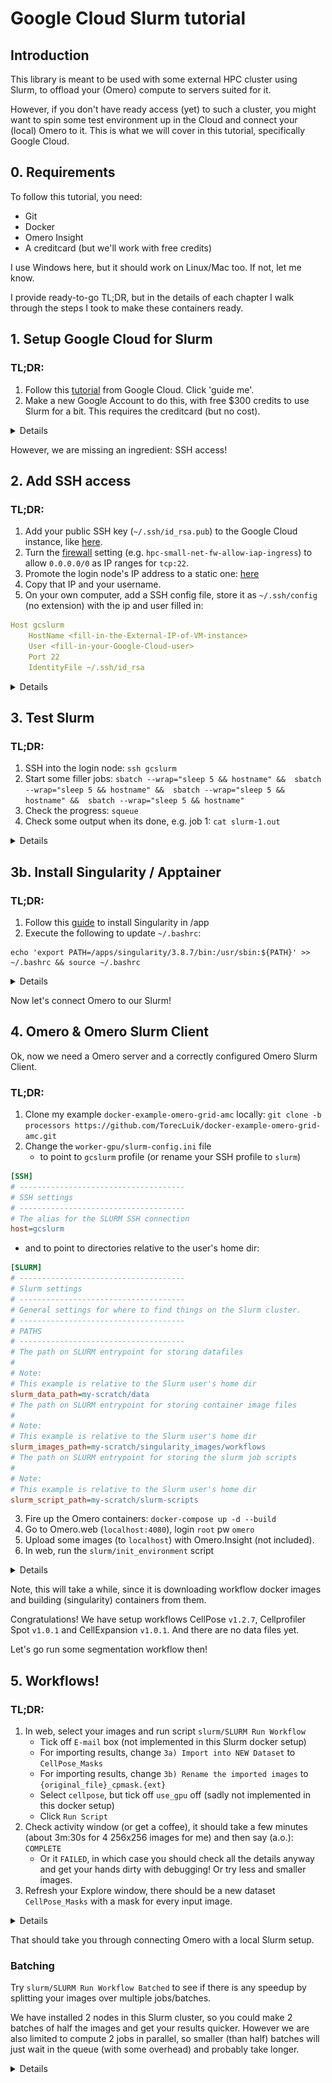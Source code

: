 # Google Cloud Slurm tutorial

## Introduction

This library is meant to be used with some external HPC cluster using Slurm, to offload your (Omero) compute to servers suited for it.

However, if you don't have ready access (yet) to such a cluster, you might want to spin some test environment up in the Cloud and connect your (local) Omero to it. 
This is what we will cover in this tutorial, specifically Google Cloud.

## 0. Requirements

To follow this tutorial, you need:
- Git
- Docker
- Omero Insight
- A creditcard (but we'll work with free credits)

I use Windows here, but it should work on Linux/Mac too. If not, let me know.

I provide ready-to-go TL;DR, but in the details of each chapter I walk through the steps I took to make these containers ready.


## 1. Setup Google Cloud for Slurm

### TL;DR:
1. Follow this [tutorial](https://cloud.google.com/hpc-toolkit/docs/quickstarts/slurm-cluster) from Google Cloud. Click 'guide me'.
2. Make a new Google Account to do this, with free $300 credits to use Slurm for a bit. This requires the creditcard (but no cost).


<details>
  <summary>Details</summary>

So, we follow this [tutorial](https://cloud.google.com/hpc-toolkit/docs/quickstarts/slurm-cluster) and end up with a `hpcsmall` VM on Google Cloud.

</details>

However, we are missing an ingredient: SSH access!

## 2. Add SSH access

### TL;DR:
1. Add your public SSH key (`~/.ssh/id_rsa.pub`) to the Google Cloud instance, like [here](https://cloud.google.com/compute/docs/connect/add-ssh-keys?cloudshell=true#gcloud).
2. Turn the [firewall](https://console.cloud.google.com/net-security/firewall-manager/firewall-policies/list) setting (e.g. `hpc-small-net-fw-allow-iap-ingress`) to allow `0.0.0.0/0` as IP ranges for `tcp:22`.
3. Promote the login node's IP address to a static one: [here](https://cloud.google.com/compute/docs/ip-addresses/reserve-static-external-ip-address#promote_ephemeral_ip)
4. Copy that IP and your username.
5. On your own computer, add a SSH config file, store it as `~/.ssh/config` (no extension) with the ip and user filled in:

```yaml
Host gcslurm
	HostName <fill-in-the-External-IP-of-VM-instance>
	User <fill-in-your-Google-Cloud-user>
	Port 22
	IdentityFile ~/.ssh/id_rsa
```

<details>
  <summary>Details</summary>

We need to setup our library with SSH access between Omero and Slurm, but this is not built-in to these Virtual Machines yet.
We will forward our local SSH to our Omero (in this tutorial), so we just need to setup SSH access to the Google Cloud VMs.

This sounds easier than it actually is.

Follow the steps at [here](https://cloud.google.com/compute/docs/connect/add-ssh-keys?cloudshell=true#gcloud):

0. Note that this tutorial by default seems to use the "OS Login" method, using the mail account you signed up with.
1. Open a Cloud Shell
2. Upload your public key to this Cloud Shell (with the `...` button).
3. Run the `gcloud compute ...` command they show, pointing at your newly uploaded public key. Leave out the optional `project` and `expire_time`.

Then, we have to ensure that the firewall accepts requests from outside Google Cloud, if it doesn't already. 

Go to the [firewall](https://console.cloud.google.com/net-security/firewall-manager/firewall-policies/list) settings and edit the tcp:22 (e.g. `hpc-small-net-fw-allow-iap-ingress`) and add the `0.0.0.0/0` ip ranges.

Now we are ready:
- `ssh -i ~/.ssh/id_rsa <fill-in-your-Google-Cloud-user>@<fill-in-the-External-IP-of-VM-instance>`

E.g. my Google Cloud user became `t_t_luik_amsterdamumc_nl`, related to the email I signed up with.
The External IP was on the [VM instances](https://console.cloud.google.com/compute/instances) page for the login node `hpcsmall-login-2aoamjs0-001`.

Now to make this connection easy, we need 2 steps:
1. Fix this external IP address, so that it will always be the same
2. Fix a SSH config file for this SSH connection

For 1, we got to [here](https://cloud.google.com/compute/docs/ip-addresses/reserve-static-external-ip-address#promote_ephemeral_ip) and follow the Console steps to promote the IP address to a static IP address. Now back in the `All` screen, your newly named Static IP address should show up. Copy that IP (it should be the same IP as before, but now it will not change when you restart the system)

For 2, On your own computer, add a SSH config file, store it as `~/.ssh/config` (no extension) with the ip and user filled in:

```yaml
Host gcslurm
	HostName <fill-in-the-External-IP-of-VM-instance>
	User <fill-in-your-Google-Cloud-user>
	Port 22
	IdentityFile ~/.ssh/id_rsa
```

Now you should be able to login with a simple: `ssh gcslurm`.


Congratulations!

</details>


## 3. Test Slurm

### TL;DR:
1. SSH into the login node: `ssh gcslurm`
3. Start some filler jobs: `sbatch --wrap="sleep 5 && hostname" &&  sbatch --wrap="sleep 5 && hostname" &&  sbatch --wrap="sleep 5 && hostname" &&  sbatch --wrap="sleep 5 && hostname"`
4. Check the progress: `squeue` 
5. Check some output when its done, e.g. job 1: `cat slurm-1.out`

<details>
  <summary>Details</summary>

Now connect via SSH to Google Cloud Slurm and let's see if Slurm works:
```bash
[t_t_luik_amsterdamumc_nl@hpcsmall-login-2aoamjs0-001 ~]$ squeue
             JOBID PARTITION     NAME     USER ST       TIME  NODES NODELIST(REASON)
[t_t_luik_amsterdamumc_nl@hpcsmall-login-2aoamjs0-001 ~]$ sbatch --wrap="sleep 5 && hostname" &&  sbatch --wrap="sleep 5 && hostname" &&  sbatch --wrap="sleep 5 && hostname" &&  sbatch --wrap="sleep 5 && hostname"
Submitted batch job 4
Submitted batch job 5
Submitted batch job 6
Submitted batch job 7
[t_t_luik_amsterdamumc_nl@hpcsmall-login-2aoamjs0-001 ~]$ squeue
             JOBID PARTITION     NAME     USER ST       TIME  NODES NODELIST(REASON)
                 4     debug     wrap t_t_luik CF       0:03      1 hpcsmall-debug-ghpc-3
                 5     debug     wrap t_t_luik PD       0:00      1 (Resources)
                 6     debug     wrap t_t_luik PD       0:00      1 (Priority)
                 7     debug     wrap t_t_luik PD       0:00      1 (Priority)
```

I fired off 4 jobs that take some seconds, so they are still in the queue by the time I call the `squeue`. Note that the first one might take a while since Google Cloud has to fire up a new compute node for the first time.

The jobs wrote their stdout output in the current dir:
```bash
[t_t_luik_amsterdamumc_nl@hpcsmall-login-2aoamjs0-001 ~]$ ls
slurm-4.out  slurm-5.out  slurm-6.out  slurm-7.out
[t_t_luik_amsterdamumc_nl@hpcsmall-login-2aoamjs0-001 ~]$ squeue
             JOBID PARTITION     NAME     USER ST       TIME  NODES NODELIST(REASON)
[t_t_luik_amsterdamumc_nl@hpcsmall-login-2aoamjs0-001 ~]$ cat slurm-4.out
hpcsmall-debug-ghpc-3
[t_t_luik_amsterdamumc_nl@hpcsmall-login-2aoamjs0-001 ~]$ cat slurm-5.out
hpcsmall-debug-ghpc-3
```

All on the same node that was spun up, on-demand, by Google Cloud. You should be able to see it still alive in the `VM instances` [tab](https://console.cloud.google.com/compute/instances) as well. It will be destroyed again if not used for a while, saving you costs.

</details>

## 3b. Install Singularity / Apptainer

### TL;DR:
1. Follow this [guide](https://cloud.google.com/architecture/deploying-containerized-workloads-slurm-cluster-compute-engine) to install Singularity in /app
2. Execute the following to update `~/.bashrc`:

```
echo 'export PATH=/apps/singularity/3.8.7/bin:/usr/sbin:${PATH}' >> ~/.bashrc && source ~/.bashrc
```

<details>

Now we want to run containers on our Slurm cluster using `singularity`, but this is not installed by default.

Luckily the folks at Google have a [guide](https://cloud.google.com/architecture/deploying-containerized-workloads-slurm-cluster-compute-engine) for it, so let's follow that one.

If the ssh connection to the login node doesn't work from Google Cloud Shell, you can continue with the steps by using the SSH connection (`ssh gcslurm`) that we just built from your local commandline.

Use this URL for the singularity tar:

`https://github.com/apptainer/singularity/releases/download/v3.8.7/singularity-3.8.7.tar.gz`

```bash
wget https://github.com/apptainer/singularity/releases/download/v3.8.7/singularity-3.8.7.tar.gz && tar -xzf singularity-${SINGULARITY_VERSION}.tar.gz && cd singularity-${SINGULARITY_VERSION}
```

The module step did not work for me, so instead we need to make singularity and `/usr/sbin` available in the PATH.

```
echo 'export PATH=/apps/singularity/3.8.7/bin:/usr/sbin:${PATH}' >> ~/.bashrc
```

Follow up with `source ~/.bashrc` and now `singularity --version` should give you `singularity version 3.8.7`.

</details>

Now let's connect Omero to our Slurm!

## 4. Omero & Omero Slurm Client

Ok, now we need a Omero server and a correctly configured Omero Slurm Client.

### TL;DR:
1.  Clone my example `docker-example-omero-grid-amc` locally: `git clone -b processors https://github.com/TorecLuik/docker-example-omero-grid-amc.git`
2. Change the `worker-gpu/slurm-config.ini` file 
    - to point to `gcslurm` profile (or rename your SSH profile to `slurm`)

```ini
[SSH]
# -------------------------------------
# SSH settings
# -------------------------------------
# The alias for the SLURM SSH connection
host=gcslurm
```
    
- and to point to directories relative to the user's home dir:
  
```ini
[SLURM]
# -------------------------------------
# Slurm settings
# -------------------------------------
# General settings for where to find things on the Slurm cluster.
# -------------------------------------
# PATHS
# -------------------------------------
# The path on SLURM entrypoint for storing datafiles
#
# Note: 
# This example is relative to the Slurm user's home dir
slurm_data_path=my-scratch/data
# The path on SLURM entrypoint for storing container image files
#
# Note: 
# This example is relative to the Slurm user's home dir
slurm_images_path=my-scratch/singularity_images/workflows
# The path on SLURM entrypoint for storing the slurm job scripts
#
# Note: 
# This example is relative to the Slurm user's home dir
slurm_script_path=my-scratch/slurm-scripts
```


3. Fire up the Omero containers: `docker-compose up -d --build`
4. Go to Omero.web (`localhost:4080`), login `root` pw `omero`
5. Upload some images (to `localhost`) with Omero.Insight (not included).
6. In web, run the `slurm/init_environment` script

<details>
  <summary>Details</summary>

======= Omero in Docker =======

You can use your own Omero setup, but for this tutorial I will refer to a dockerized Omero that I am working with: [get it here](https://github.com/TorecLuik/docker-example-omero-grid-amc/tree/processors).

```bash
git clone -b processors https://github.com/TorecLuik/docker-example-omero-grid-amc.git
```

Change the `worker-gpu/slurm-config.ini` file to point to `gcslurm` profile (or rename your SSH profile to `slurm`)
```ini
[SSH]
# -------------------------------------
# SSH settings
# -------------------------------------
# The alias for the SLURM SSH connection
host=gcslurm
```

This way, it will use the right SSH setting to connect with our Google Cloud Slurm.


Let's (build it and) fire it up:

```bash
docker-compose up -d --build
```

======= Omero web =======

Once they are running, you should be able to access web at `localhost:4080`. Login with user `root` / pw `omero`. 

Import some example data with Omero Insight (connect with `localhost`).

======= Connect to Slurm =======

This container's processor node (`worker-5`) has already installed our `omero-slurm-client` library. 

======= Add ssh config to Omero Processor =======

Ok, so SSH works fine from your machine, but we need the Omero processing server `worker-5` to be able to do it too.

By some smart tricks, we have mounted our `~/.ssh` folder to the worker container, so it knows and can use our SSH settings and config.

Ok, so now we can connect from within the worker-5 to our Slurm cluster. We can try it out:
```powershell
...\docker-example-omero-grid> docker-compose exec omeroworker-5 /bin/bash
bash-4.2$ ssh slurm
Last login: Wed Aug  9 13:08:54 2023 from 172.21.0.1
[slurm@slurmctld ~]$ squeue
             JOBID PARTITION     NAME     USER ST       TIME  NODES NODELIST(REASON)
[slurm@slurmctld ~]$ exit
logout
Connection to host.docker.internal closed.
bash-4.2$ exit
exit
```

======= Init environment =======

Now we go to Omero web and run the `slurm/init_environment` script to apply this config and setup our Slurm. We will use the default location, no need to fill in anything, just run the script.

![Slurm Init Busy](./images/webclient_init_env.PNG)

![Slurm Init Done](./images/webclient_init_env_done.PNG)

</details>

Note, this will take a while, since it is downloading workflow docker images and building (singularity) containers from them. 

Congratulations! We have setup workflows CellPose `v1.2.7`, Cellprofiler Spot `v1.0.1` and CellExpansion `v1.0.1`. And there are no data files yet.

Let's go run some segmentation workflow then!

## 5. Workflows!

### TL;DR:
1. In web, select your images and run script `slurm/SLURM Run Workflow`
    - Tick off `E-mail` box (not implemented in this Slurm docker setup)
    - For importing results, change `3a) Import into NEW Dataset` to `CellPose_Masks`
    - For importing results, change `3b) Rename the imported images` to `{original_file}_cpmask.{ext}`
    - Select `cellpose`, but tick off `use_gpu` off (sadly not implemented in this docker setup)
    - Click `Run Script`
2. Check activity window (or get a coffee), it should take a few minutes (about 3m:30s for 4 256x256 images for me) and then say (a.o.): `COMPLETE`
    - Or it `FAILED`, in which case you should check all the details anyway and get your hands dirty with debugging! Or try less and smaller images.
3. Refresh your Explore window, there should be a new dataset `CellPose_Masks` with a mask for every input image. 

<details>
  <summary>Details</summary>

So, I hope you added some data already; if not, import some images now.

Let's run `slurm/SLURM Run Workflow`:

![Slurm Run Workflow](./images/webclient_run_workflow.PNG?raw=true)

You can see that this script recognized that we downloaded 3 workflows, and what their parameters are. For more information on this magic, follow the other tutorials.

Let's select `cellpose` and click `use gpu` off (sadly). Tune the other parameters as you like for your images. Also, for output let's select `Import into NEW Dataset` by filling in a dataset name: cellpose_images. Click `Run Script`.

![Slurm Run Cellpose](./images/webclient_run_cellpose.PNG?raw=true)

Result: Job 1 is FAILED.
Turns out, our Slurm doesn't have the compute nodes to execute this operation.

======= Improve Slurm =======

Update the `slurm.conf` file in the git repository.

```ini
# COMPUTE NODES
NodeName=c[1-2] RealMemory=5120 CPUs=8 State=UNKNOWN
```

Here, 5GB and 8 CPU each should do the trick!

Rebuild the containers. Note that the config is on a shared volume, so we have to destroy that volume too (it took some headbashing to find this out):
```powershell
docker-compose down --volumes 
```
```powershell
docker-compose up --build
```

</details>

That should take you through connecting Omero with a local Slurm setup.

### Batching

Try `slurm/SLURM Run Workflow Batched` to see if there is any speedup by splitting your images over multiple jobs/batches. 

We have installed 2 nodes in this Slurm cluster, so you could make 2 batches of half the images and get your results quicker. However we are also limited to compute 2 jobs in parallel, so smaller (than half) batches will just wait in the queue (with some overhead) and probably take longer.

<details>
Note that there is always overhead cost, so the speedup will not be linear. However, the more time is in compute vs overhead, the more gains you should get by splitting over multiple jobs / nodes / CPUs.

Let's check on the Slurm node:
```bash
$ sacct --starttime "2023-06-13T17:00:00" --format Jobid,State,start,end,JobName%-18,Elapsed -n -X --endtime "now"
``` 

In my latest example, it was 1 minute (30%) faster to have 2 batches/jobs (`32` & `33`) vs 1 job (`31`):
```yaml
31            COMPLETED 2023-08-23T08:41:28 2023-08-23T08:45:02 omero-job-cellpose   00:03:34

32            COMPLETED 2023-08-23T09:22:00 2023-08-23T09:24:27 omero-job-cellpose   00:02:27
33            COMPLETED 2023-08-23T09:22:03 2023-08-23T09:24:40 omero-job-cellpose   00:02:37
```


</details>

